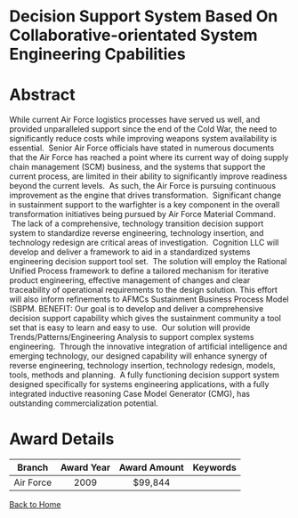
Decision Support System Based On Collaborative-orientated System Engineering Cpabilities
========================================================================================

# Abstract


While current Air Force logistics processes have served us well, and provided unparalleled support since the end of the Cold War, the need to significantly reduce costs while improving weapons system availability is essential.  Senior Air Force officials have stated in numerous documents that the Air Force has reached a point where its current way of doing supply chain management (SCM) business, and the systems that support the current process, are limited in their ability to significantly improve readiness beyond the current levels.  As such, the Air Force is pursuing continuous improvement as the engine that drives transformation.  Significant change in sustainment support to the warfighter is a key component in the overall transformation initiatives being pursued by Air Force Material Command.  The lack of a comprehensive, technology transition decision support system to standardize reverse engineering, technology insertion, and technology redesign are critical areas of investigation.  Cognition LLC will develop and deliver a framework to aid in a standardized systems engineering decision support tool set.  The solution will employ the Rational Unified Process framework to define a tailored mechanism for iterative product engineering, effective management of changes and clear traceability of operational requirements to the design solution. This effort will also inform refinements to AFMCs Sustainment Business Process Model (SBPM.  BENEFIT: Our goal is to develop and deliver a comprehensive decision support capability which gives the sustainment community a tool set that is easy to learn and easy to use.  Our solution will provide Trends/Patterns/Engineering Analysis to support complex systems engineering.  Through the innovative integration of artificial intelligence and emerging technology, our designed capability will enhance synergy of reverse engineering, technology insertion, technology redesign, models, tools, methods and planning.  A fully functioning decision support system designed specifically for systems engineering applications, with a fully integrated inductive reasoning Case Model Generator (CMG), has outstanding commercialization potential.  

# Award Details

|Branch|Award Year|Award Amount|Keywords|
| :---: | :---: | :---: | :---: |
|Air Force|2009|$99,844||
  
  


[Back to Home](https://github.com/chrischow/dod_sbir_awards#90)